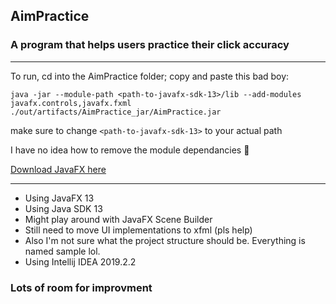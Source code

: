 <h2> AimPractice </h2>
<h3> A program that helps users practice their click accuracy </h3>

----

To run, cd into the AimPractice folder; copy and paste this bad boy:

`
java -jar --module-path <path-to-javafx-sdk-13>/lib --add-modules javafx.controls,javafx.fxml ./out/artifacts/AimPractice_jar/AimPractice.jar 
`

make sure to change `<path-to-javafx-sdk-13>` to your actual path

I have no idea how to remove the module dependancies 😬

[Download JavaFX here](https://gluonhq.com/products/javafx/)

----


* Using JavaFX 13
* Using Java SDK 13
* Might play around with JavaFX Scene Builder
* Still need to move UI implementations to xfml (pls help)
* Also I'm not sure what the project structure should be. Everything is named sample lol.
* Using Intellij IDEA 2019.2.2

### Lots of room for improvment
